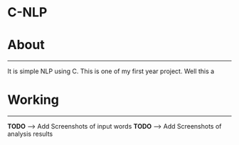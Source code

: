 # C-NLP
 
 # About
 ---
 It is simple NLP using C. This is one of my first year project.
 Well this a

 # Working
 ---

 **TODO** --> Add Screenshots of input words
 **TODO** --> Add Screenshots of analysis results
